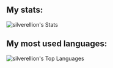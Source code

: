 My stats:
-

![silverellion's Stats](https://github-readme-stats.vercel.app/api?username=silverellion&theme=dark&show_icons=true&hide_border=true&count_private=true&card_width=501)

My most used languages:
-

![silverellion's Top Languages](https://github-readme-stats.vercel.app/api/top-langs/?username=silverellion&theme=dark&show_icons=true&hide_border=true&layout=compact&langs_count=10&card_width=501)
